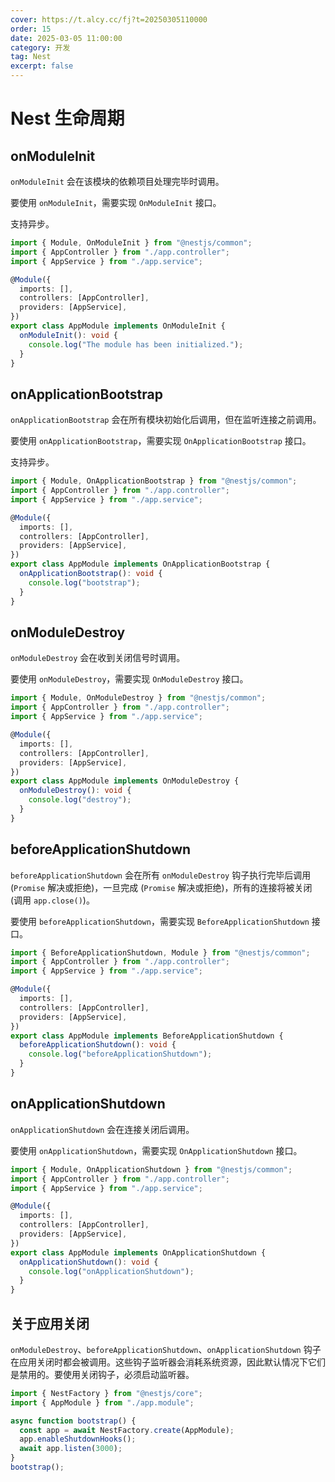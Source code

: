 ```yaml
---
cover: https://t.alcy.cc/fj?t=20250305110000
order: 15
date: 2025-03-05 11:00:00
category: 开发
tag: Nest
excerpt: false
---
```


# Nest 生命周期

## onModuleInit

`onModuleInit` 会在该模块的依赖项目处理完毕时调用。

要使用 `onModuleInit`，需要实现 `OnModuleInit` 接口。

支持异步。

```typescript
import { Module, OnModuleInit } from "@nestjs/common";
import { AppController } from "./app.controller";
import { AppService } from "./app.service";

@Module({
  imports: [],
  controllers: [AppController],
  providers: [AppService],
})
export class AppModule implements OnModuleInit {
  onModuleInit(): void {
    console.log("The module has been initialized.");
  }
}
```

## onApplicationBootstrap

`onApplicationBootstrap` 会在所有模块初始化后调用，但在监听连接之前调用。

要使用 `onApplicationBootstrap`，需要实现 `OnApplicationBootstrap` 接口。

支持异步。

```typescript
import { Module, OnApplicationBootstrap } from "@nestjs/common";
import { AppController } from "./app.controller";
import { AppService } from "./app.service";

@Module({
  imports: [],
  controllers: [AppController],
  providers: [AppService],
})
export class AppModule implements OnApplicationBootstrap {
  onApplicationBootstrap(): void {
    console.log("bootstrap");
  }
}
```

## onModuleDestroy

`onModuleDestroy` 会在收到关闭信号时调用。

要使用 `onModuleDestroy`，需要实现 `OnModuleDestroy` 接口。

```typescript
import { Module, OnModuleDestroy } from "@nestjs/common";
import { AppController } from "./app.controller";
import { AppService } from "./app.service";

@Module({
  imports: [],
  controllers: [AppController],
  providers: [AppService],
})
export class AppModule implements OnModuleDestroy {
  onModuleDestroy(): void {
    console.log("destroy");
  }
}
```

## beforeApplicationShutdown

`beforeApplicationShutdown` 会在所有 `onModuleDestroy` 钩子执行完毕后调用 (`Promise` 解决或拒绝)，一旦完成 (`Promise` 解决或拒绝)，所有的连接将被关闭 (调用 `app.close()`)。

要使用 `beforeApplicationShutdown`，需要实现 `BeforeApplicationShutdown` 接口。

```typescript
import { BeforeApplicationShutdown, Module } from "@nestjs/common";
import { AppController } from "./app.controller";
import { AppService } from "./app.service";

@Module({
  imports: [],
  controllers: [AppController],
  providers: [AppService],
})
export class AppModule implements BeforeApplicationShutdown {
  beforeApplicationShutdown(): void {
    console.log("beforeApplicationShutdown");
  }
}
```

## onApplicationShutdown

`onApplicationShutdown` 会在连接关闭后调用。

要使用 `onApplicationShutdown`，需要实现 `OnApplicationShutdown` 接口。

```typescript
import { Module, OnApplicationShutdown } from "@nestjs/common";
import { AppController } from "./app.controller";
import { AppService } from "./app.service";

@Module({
  imports: [],
  controllers: [AppController],
  providers: [AppService],
})
export class AppModule implements OnApplicationShutdown {
  onApplicationShutdown(): void {
    console.log("onApplicationShutdown");
  }
}
```

## 关于应用关闭

`onModuleDestroy`、`beforeApplicationShutdown`、`onApplicationShutdown` 钩子在应用关闭时都会被调用。这些钩子监听器会消耗系统资源，因此默认情况下它们是禁用的。要使用关闭钩子，必须启动监听器。

```typescript
import { NestFactory } from "@nestjs/core";
import { AppModule } from "./app.module";

async function bootstrap() {
  const app = await NestFactory.create(AppModule);
  app.enableShutdownHooks();
  await app.listen(3000);
}
bootstrap();
```
